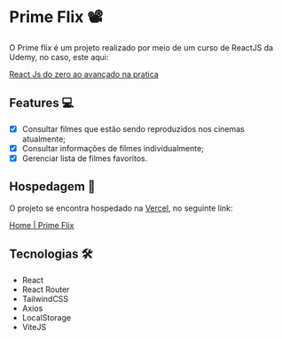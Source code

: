 # Prime Flix 📽️

O Prime flix é um projeto realizado por meio de um curso de ReactJS da Udemy, no caso, este aqui:

[React Js do zero ao avançado na pratica](https://www.udemy.com/course/curso-reactjs/)

## Features 💻

- [x] Consultar filmes que estão sendo reproduzidos nos cinemas atualmente;
- [x] Consultar informações de filmes individualmente;
- [x] Gerenciar lista de filmes favoritos.

## Hospedagem 🏨

O projeto se encontra hospedado na [Vercel](https://vercel.com), no seguinte link:

[Home | Prime Flix](https://prime-flix-h3rmel.vercel.app/)

## Tecnologias 🛠️

- React
- React Router
- TailwindCSS
- Axios
- LocalStorage
- ViteJS
